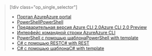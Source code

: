 > [!div class="op_single_selector"]
> * [<span data-ttu-id="97a90-101">Портал Azure</span><span class="sxs-lookup"><span data-stu-id="97a90-101">Azure portal</span></span>](../articles/iot-hub/iot-hub-create-through-portal.md)
> * [<span data-ttu-id="97a90-102">PowerShell</span><span class="sxs-lookup"><span data-stu-id="97a90-102">PowerShell</span></span>](../articles/iot-hub/iot-hub-create-using-powershell.md)
> * [<span data-ttu-id="97a90-103">Предварительная версия Azure CLI 2.0</span><span class="sxs-lookup"><span data-stu-id="97a90-103">Azure CLI 2.0 Preview</span></span>](../articles/iot-hub/iot-hub-create-using-cli.md)
> * [<span data-ttu-id="97a90-104">Интерфейс командной строки Azure</span><span class="sxs-lookup"><span data-stu-id="97a90-104">Azure CLI</span></span>](../articles/iot-hub/iot-hub-create-using-cli-nodejs.md)
> * [<span data-ttu-id="97a90-105">PowerShell с помощью шаблона</span><span class="sxs-lookup"><span data-stu-id="97a90-105">PowerShell with template</span></span>](../articles/iot-hub/iot-hub-rm-template-powershell.md)
> * [<span data-ttu-id="97a90-106">C# с помощью REST</span><span class="sxs-lookup"><span data-stu-id="97a90-106">C# with REST</span></span>](../articles/iot-hub/iot-hub-rm-rest.md)
> * [<span data-ttu-id="97a90-107">C# с помощью шаблона</span><span class="sxs-lookup"><span data-stu-id="97a90-107">C# with template</span></span>](../articles/iot-hub/iot-hub-rm-template.md)
> 
> 


